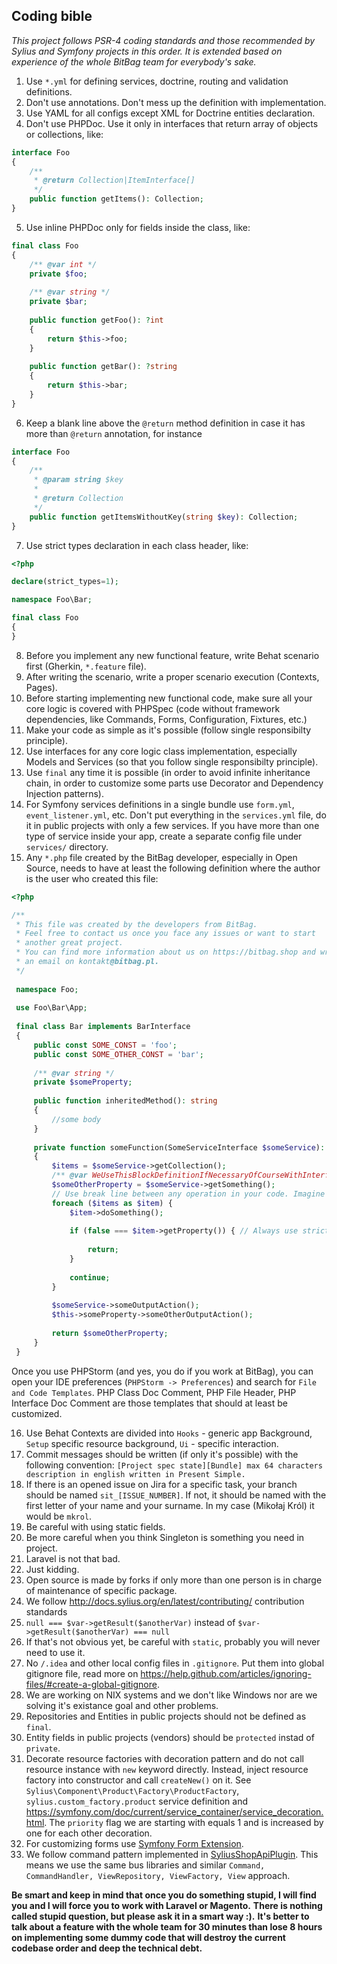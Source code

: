 Coding bible
------------

*This project follows PSR-4 coding standards and those recommended by Sylius and Symfony projects in this order. It is extended based on experience of the whole BitBag team for everybody's sake.*

1. Use `*.yml` for defining services, doctrine, routing and validation definitions.
2. Don't use annotations. Don't mess up the definition with implementation.
3. Use YAML for all configs except XML for Doctrine entities declaration.
4. Don't use PHPDoc. Use it only in interfaces that return array of objects or collections, like:

```php
interface Foo
{
    /**
     * @return Collection|ItemInterface[]
     */
    public function getItems(): Collection;
}
```

5. Use inline PHPDoc only for fields inside the class, like:
```php
final class Foo
{
    /** @var int */
    private $foo;
    
    /** @var string */
    private $bar;
    
    public function getFoo(): ?int
    {
        return $this->foo;
    }
    
    public function getBar(): ?string
    {
        return $this->bar;
    }
}
```
6. Keep a blank line above the `@return` method definition in case it has more than `@return` annotation, for instance

```php
interface Foo
{
    /**
     * @param string $key
     *
     * @return Collection
     */
    public function getItemsWithoutKey(string $key): Collection;
}
```

7. Use strict types declaration in each class header, like:

```php
<?php

declare(strict_types=1);

namespace Foo\Bar;

final class Foo
{
}
```

8. Before you implement any new functional feature, write Behat scenario first (Gherkin, `*.feature` file).
9. After writing the scenario, write a proper scenario execution (Contexts, Pages).
10. Before starting implementing new functional code, make sure all your core logic is covered with PHPSpec (code without framework dependencies, like Commands, Forms, Configuration, Fixtures, etc.)
11. Make your code as simple as it's possible (follow single responsibilty principle).
12. Use interfaces for any core logic class implementation, especially Models and Services (so that you follow single responsibilty principle).
13. Use `final` any time it is possible (in order to avoid infinite inheritance chain, in order to customize some parts use Decorator and Dependency Injection patterns).
14. For Symfony services definitions in a single bundle use `form.yml`, `event_listener.yml`, etc. Don't put everything in the `services.yml` file, do it in public projects with only a few services. If you have more than one type of service inside your app, create a separate config file under `services/` directory.
15. Any `*.php` file created by the BitBag developer, especially in Open Source, needs to have at least the following definition where the author is the user who created this file:

```php
<?php

/**
 * This file was created by the developers from BitBag.
 * Feel free to contact us once you face any issues or want to start
 * another great project.
 * You can find more information about us on https://bitbag.shop and write us
 * an email on kontakt@bitbag.pl.
 */
 
 namespace Foo;
 
 use Foo\Bar\App;
 
 final class Bar implements BarInterface
 {
     public const SOME_CONST = 'foo';
     public const SOME_OTHER_CONST = 'bar';
     
     /** @var string */
     private $someProperty;
    
     public function inheritedMethod(): string
     {
         //some body
     }
     
     private function someFunction(SomeServiceInterface $someService): ?NullOrInterfacedObject
     {
         $items = $someService->getCollection();
         /** @var WeUseThisBlockDefinitionIfNecessaryOfCourseWithInterface $someOtherProperty */
         $someOtherProperty = $someService->getSomething();
         // Use break line between any operation in your code. Imagine the code as block diagram, where every new line is an arrow between operations.
         foreach ($items as $item) {
             $item->doSomething();
             
             if (false === $item->getProperty()) { // Always use strict comparison with expected result on the left
                 
                 return;
             }
             
             continue;
         }
         
         $someService->someOutputAction();
         $this->someProperty->someOtherOutputAction();
         
         return $someOtherProperty;
     }
 }
```

Once you use PHPStorm (and yes, you do if you work at BitBag), 
you can open your IDE preferences (`PHPStorm -> Preferences`) and search for `File and Code Templates`. 
PHP Class Doc Comment, PHP File Header, PHP Interface Doc Comment 
are those templates that should at least be customized.

16. Use Behat Contexts are divided into `Hooks` - generic app Background, `Setup` specific resource background, `Ui` - specific interaction.
17. Commit messages should be written (if only it's possible) with the following convention:
`[Project spec state][Bundle] max 64 characters description in english written in Present Simple.`
18. If there is an opened issue on Jira for a specific task, your branch should be named `sit_[ISSUE_NUMBER]`. If not, it should be named with the first letter of your name and your surname. In my case (Mikołaj Król) it would be `mkrol`.
19. Be careful with using static fields.
20. Be more careful when you think Singleton is something you need in project.
21. Laravel is not that bad.
22. Just kidding.
23. Open source is made by forks if only more than one person is in charge of maintenance of specific package.
24. We follow http://docs.sylius.org/en/latest/contributing/ contribution standards
25. `null === $var->getResult($anotherVar)` instead of `$var->getResult($anotherVar) === null`
26. If that's not obvious yet, be careful with `static`, probably you will never need to use it.
27. No `/.idea` and other local config files in `.gitignore`. Put them into global gitignore file, read more on https://help.github.com/articles/ignoring-files/#create-a-global-gitignore.
28. We are working on NIX systems and we don't like Windows nor are we solving it's existance goal and other problems.
29. Repositories and Entities in public projects should not be defined as `final`. 
30. Entity fields in public projects (vendors) should be `protected` instad of `private`.
31. Decorate resource factories with decoration pattern and do not call resource instance with `new` keyword directly. Instead, inject resource factory into constructor and call `createNew()` on it. See `Sylius\Component\Product\Factory\ProductFactory`, `sylius.custom_factory.product` service definition and https://symfony.com/doc/current/service_container/service_decoration.html. The `priority` flag we are starting with equals 1 and is increased by one for each other decoration.
32. For customizing forms use [Symfony Form Extension](https://symfony.com/doc/2.0/cookbook/form/create_form_type_extension.html).
33. We follow command pattern implemented in [SyliusShopApiPlugin](https://github.com/Sylius/SyliusShopApiPlugin). This means we use the same bus libraries and similar `Command, CommandHandler, ViewRepository, ViewFactory, View` approach.

**Be smart and keep in mind that once you do something stupid, I will find you and I will force you to work with Laravel or Magento.**
**There is nothing called stupid question, but please ask it in a smart way :).**
**It's better to talk about a feature with the whole team for 30 minutes than lose 8 hours on implementing some dummy code that will destroy the current codebase order and deep the technical debt.**
